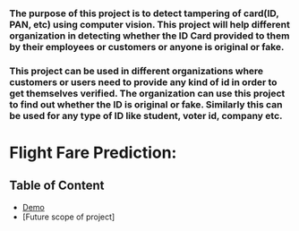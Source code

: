 ### The purpose of this project is to detect tampering of card(ID, PAN, etc) using computer vision. This project will help different organization in detecting whether the ID Card provided to them by their employees or customers or anyone is original or fake.
### This project can be used in different organizations where customers or users need to provide any kind of id in order to get themselves verified. The organization can use this project to find out whether the ID is original or fake. Similarly this can be used for any type of ID like student, voter id, company etc.
# Flight Fare Prediction:

## Table of Content
  * [Demo](#demo)
  * [Future scope of project]
